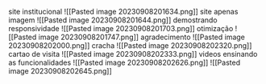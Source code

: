 site institucional
![[Pasted image 20230908201634.png]]
site apenas imagem
![[Pasted image 20230908201644.png]]
demostrando responsividade
![[Pasted image 20230908201703.png]]
otimização
![[Pasted image 20230908201747.png]]
agradecimento
![[Pasted image 20230908202000.png]]
cracha
![[Pasted image 20230908202320.png]]
cartao de visita
![[Pasted image 20230908202333.png]]
videos ensinando as funcionalidades
![[Pasted image 20230908202626.png]]
![[Pasted image 20230908202645.png]]


